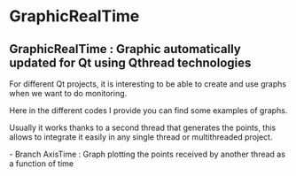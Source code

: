 <h1>GraphicRealTime</h1>
        
<h2>GraphicRealTime : Graphic automatically updated for Qt using Qthread technologies</h2>
        
<p>For different Qt projects, it is interesting to be able to create and use graphs when we want to do monitoring.</p> 
<p>Here in the different codes I provide you can find some examples of graphs.</p> 
<p>Usually it works thanks to a second thread that generates the points, this allows to integrate it easily in any single thread or multithreaded project.</p>
        - Branch AxisTime : Graph plotting the points received by another thread as a function of time 
